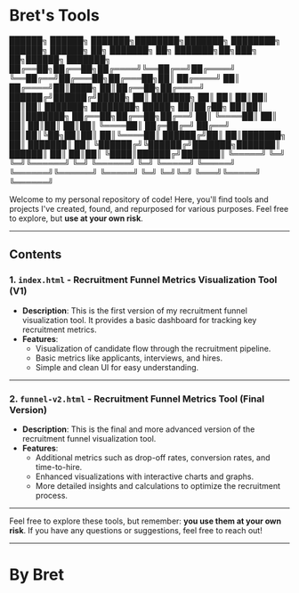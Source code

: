 # Bret's Tools


██████╗ ██████╗ ███████╗████████╗███████╗    ████████╗ ██████╗  ██████╗ ██╗     ███████╗       ██╗       ███████╗██╗███╗   ██╗██████╗ ███████╗
██╔══██╗██╔══██╗██╔════╝╚══██╔══╝██╔════╝    ╚══██╔══╝██╔═══██╗██╔═══██╗██║     ██╔════╝       ██║       ██╔════╝██║████╗  ██║██╔══██╗██╔════╝
██████╔╝██████╔╝█████╗     ██║   ███████╗       ██║   ██║   ██║██║   ██║██║     ███████╗    ████████╗    █████╗  ██║██╔██╗ ██║██║  ██║███████╗
██╔══██╗██╔══██╗██╔══╝     ██║   ╚════██║       ██║   ██║   ██║██║   ██║██║     ╚════██║    ██╔═██╔═╝    ██╔══╝  ██║██║╚██╗██║██║  ██║╚════██║
██████╔╝██║  ██║███████╗   ██║   ███████║       ██║   ╚██████╔╝╚██████╔╝███████╗███████║    ██████║      ██║     ██║██║ ╚████║██████╔╝███████║
╚═════╝ ╚═╝  ╚═╝╚══════╝   ╚═╝   ╚══════╝       ╚═╝    ╚═════╝  ╚═════╝ ╚══════╝╚══════╝    ╚═════╝      ╚═╝     ╚═╝╚═╝  ╚═══╝╚═════╝ ╚══════╝
                                                                                                                                              

Welcome to my personal repository of code! Here, you'll find tools and projects I've created, found, and repurposed for various purposes. Feel free to explore, but **use at your own risk**.

---

## Contents

### 1. `index.html` - Recruitment Funnel Metrics Visualization Tool (V1)
- **Description**: This is the first version of my recruitment funnel visualization tool. It provides a basic dashboard for tracking key recruitment metrics.
- **Features**:
  - Visualization of candidate flow through the recruitment pipeline.
  - Basic metrics like applicants, interviews, and hires.
  - Simple and clean UI for easy understanding.

---

### 2. `funnel-v2.html` - Recruitment Funnel Metrics Tool (Final Version)
- **Description**: This is the final and more advanced version of the recruitment funnel visualization tool.
- **Features**:
  - Additional metrics such as drop-off rates, conversion rates, and time-to-hire.
  - Enhanced visualizations with interactive charts and graphs.
  - More detailed insights and calculations to optimize the recruitment process.

---

Feel free to explore these tools, but remember: **you use them at your own risk**. If you have any questions or suggestions, feel free to reach out!

--- 

# By Bret
```
